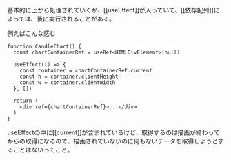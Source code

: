 基本的に上から処理されていくが、[[useEffect]]が入っていて、[[依存配列]]によっては、後に実行されることがある。

例えばこんな感じ
```tsx
function CandleChart() {
  const chartContainerRef = useRef<HTMLDivElement>(null)

  useEffect(() => {
    const container = chartContainerRef.current
    const h = container.clientHeight
    const w = container.clientWidth
  }, [])

  return (
    <div ref={chartContainerRef}>...</div>
  )
}

```
useEffectの中に[[current]]が含まれているけど、取得するのは描画が終わってからの取得になるので、描画されていないのに何もないデータを取得しようとすることはないってこと。